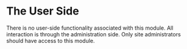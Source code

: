 # The User Side

There is no user-side functionality associated with this module. All interaction is through the administration side. Only site administrators should have access to this module.
